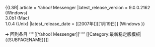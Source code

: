 {{LSR|
 article = Yahoo! Messenger
|latest_release_version = 9.0.0.2162 (Windows)<br>3.0b1 (Mac)<br>1.0.4 (Unix)
|latest_release_date = [[2007年]][[1月19日]] (Windows
}}<noinclude>


➔ 回到条目 “'''[[Yahoo! Messenger]]'''”
[[Category:最新稳定版模板|{{SUBPAGENAME}}]]
</noinclude>